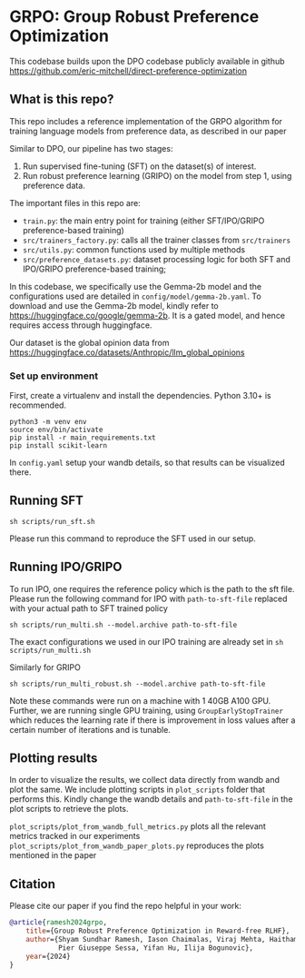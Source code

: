 # GRPO: Group Robust Preference Optimization

This codebase builds upon the DPO codebase publicly available in github https://github.com/eric-mitchell/direct-preference-optimization 

## What is this repo?

This repo includes a reference implementation of the GRPO algorithm for training language models from preference data, as described in our paper


Similar to DPO, our pipeline has two stages:

1. Run supervised fine-tuning (SFT) on the dataset(s) of interest.
2. Run robust preference learning (GRIPO) on the model from step 1, using preference data.

The important files in this repo are:
- `train.py`: the main entry point for training (either SFT/IPO/GRIPO preference-based training)
- `src/trainers_factory.py`: calls all the trainer classes from `src/trainers`
- `src/utils.py`: common functions used by multiple methods
- `src/preference_datasets.py`: dataset processing logic for both SFT and IPO/GRIPO preference-based training; 

In this codebase, we specifically use the Gemma-2b model and the configurations used are detailed in `config/model/gemma-2b.yaml`. To download and use the Gemma-2b model, kindly refer to https://huggingface.co/google/gemma-2b. It is a gated model, and hence requires access through huggingface. 

Our dataset is the global opinion data from https://huggingface.co/datasets/Anthropic/llm_global_opinions 

### Set up environment

First, create a virtualenv and install the dependencies. Python 3.10+ is recommended.

    python3 -m venv env
    source env/bin/activate
    pip install -r main_requirements.txt
    pip install scikit-learn


In `config.yaml` setup your wandb details, so that results can be visualized there.

## Running SFT

    sh scripts/run_sft.sh

Please run this command to reproduce the SFT used in our setup.
## Running IPO/GRIPO

To run IPO, one requires the reference policy which is the path to the sft file. Please run the following command for IPO with `path-to-sft-file` replaced with your actual path to SFT trained policy

    sh scripts/run_multi.sh --model.archive path-to-sft-file

The exact configurations we used in our IPO training are already set in `sh scripts/run_multi.sh`

Similarly for GRIPO

    sh scripts/run_multi_robust.sh --model.archive path-to-sft-file

Note these commands were run on a machine with 1 40GB A100 GPU. Further, we are running single GPU training, using `GroupEarlyStopTrainer` which
reduces the learning rate if there is improvement in loss values after a certain number of iterations and is tunable.

## Plotting results
In order to visualize the results, we collect data directly from wandb and plot the same. We include plotting scripts in `plot_scripts` folder that performs this. Kindly change the wandb details and `path-to-sft-file` in the plot scripts to retrieve the plots.

`plot_scripts/plot_from_wandb_full_metrics.py` plots all the relevant metrics tracked in our experiments
`plot_scripts/plot_from_wandb_paper_plots.py` reproduces the plots mentioned in the paper

## Citation
Please cite our paper if you find the repo helpful in your work:

```bibtex
@article{ramesh2024grpo,
    title={Group Robust Preference Optimization in Reward-free RLHF},
    author={Shyam Sundhar Ramesh, Iason Chaimalas, Viraj Mehta, Haitham Bou Ammar, 
            Pier Giuseppe Sessa, Yifan Hu, Ilija Bogunovic},
    year={2024}
}
```




